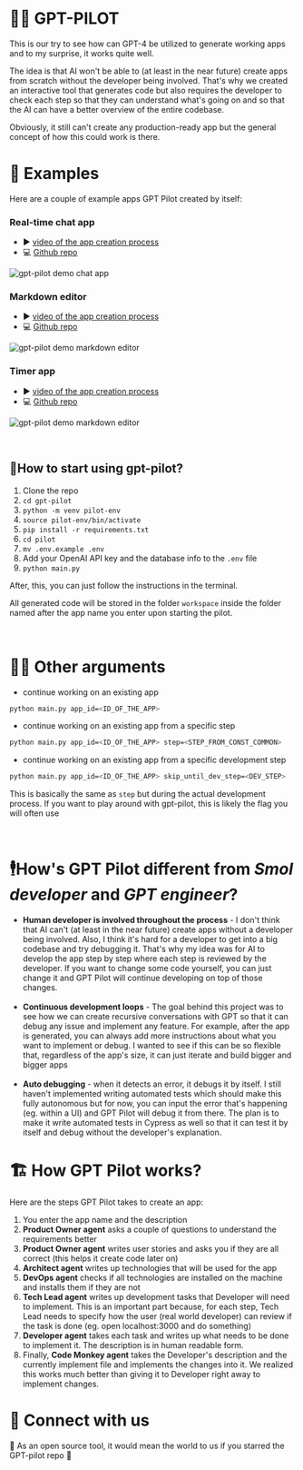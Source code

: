 # 🧑‍✈️ GPT-PILOT
This is our try to see how can GPT-4 be utilized to generate working apps and to my surprise, it works quite well.

The idea is that AI won't be able to (at least in the near future) create apps from scratch without the developer being involved. That's why we created an interactive tool that generates code but also requires the developer to check each step so that they can understand what's going on and so that the AI can have a better overview of the entire codebase.

Obviously, it still can't create any production-ready app but the general concept of how this could work is there.


# 🔎 Examples

Here are a couple of example apps GPT Pilot created by itself:

### Real-time chat app
- ▶️ [video of the app creation process](https://www.youtube.com/watch?v=5c2sZEgDcBg)
- 💻️ [Github repo](https://github.com/Pythagora-io/gpt-pilot-chat-app-demo)

![gpt-pilot demo chat app](https://github.com/Pythagora-io/gpt-pilot/assets/10895136/85bc705c-be88-4ca1-9a3b-033700b97a22)



### Markdown editor
- ▶️ [video of the app creation process](https://youtu.be/uZeA1iX9dgg)
- 💻️ [Github repo](https://github.com/Pythagora-io/gpt-pilot-demo-markdown-editor.git)

![gpt-pilot demo markdown editor](https://github.com/Pythagora-io/gpt-pilot/assets/10895136/dbe1ccc3-b126-4df0-bddb-a524d6a386a8)


### Timer app
- ▶️ [video of the app creation process](https://youtu.be/CMN3W18zfiE)
- 💻️ [Github repo](https://github.com/Pythagora-io/gpt-pilot-timer-app-demo)

![gpt-pilot demo markdown editor](https://github.com/Pythagora-io/gpt-pilot/assets/10895136/93bed40b-b769-4c8b-b16d-b80fb6fc73e0)

<br>

## 🚦How to start using gpt-pilot?
1. Clone the repo
2. `cd gpt-pilot`
3. `python -m venv pilot-env`
4. `source pilot-env/bin/activate`
3. `pip install -r requirements.txt`
4. `cd pilot`
5. `mv .env.example .env`
6. Add your OpenAI API key and the database info to the `.env` file
7. `python main.py`

After, this, you can just follow the instructions in the terminal.

All generated code will be stored in the folder `workspace` inside the folder named after the app name you enter upon starting the pilot.

<br>

# 🧑‍💻️ Other arguments
- continue working on an existing app
```bash
python main.py app_id=<ID_OF_THE_APP>
```

- continue working on an existing app from a specific step
```bash
python main.py app_id=<ID_OF_THE_APP> step=<STEP_FROM_CONST_COMMON>
```

- continue working on an existing app from a specific development step
```bash
python main.py app_id=<ID_OF_THE_APP> skip_until_dev_step=<DEV_STEP>
```
This is basically the same as `step` but during the actual development process. If you want to play around with gpt-pilot, this is likely the flag you will often use

<br>

# 🕴How's GPT Pilot different from _Smol developer_ and _GPT engineer_?
- **Human developer is involved throughout the process** - I don't think that AI can't (at least in the near future) create apps without a developer being involved. Also, I think it's hard for a developer to get into a big codebase and try debugging it. That's why my idea was for AI to develop the app step by step where each step is reviewed by the developer. If you want to change some code yourself, you can just change it and GPT Pilot will continue developing on top of those changes.
  <br><br>
- **Continuous development loops** - The goal behind this project was to see how we can create recursive conversations with GPT so that it can debug any issue and implement any feature. For example, after the app is generated, you can always add more instructions about what you want to implement or debug. I wanted to see if this can be so flexible that, regardless of the app's size, it can just iterate and build bigger and bigger apps
  <br><br>
- **Auto debugging** - when it detects an error, it debugs it by itself. I still haven't implemented writing automated tests which should make this fully autonomous but for now, you can input the error that's happening (eg. within a UI) and GPT Pilot will debug it from there. The plan is to make it write automated tests in Cypress as well so that it can test it by itself and debug without the developer's explanation.

# 🏗 How GPT Pilot works?
Here are the steps GPT Pilot takes to create an app:
1. You enter the app name and the description
2. **Product Owner agent** asks a couple of questions to understand the requirements better
3. **Product Owner agent** writes user stories and asks you if they are all correct (this helps it create code later on)
4. **Architect agent** writes up technologies that will be used for the app
5. **DevOps agent** checks if all technologies are installed on the machine and installs them if they are not
6. **Tech Lead agent** writes up development tasks that Developer will need to implement. This is an important part because, for each step, Tech Lead needs to specify how the user (real world developer) can review if the task is done (eg. open localhost:3000 and do something)
7. **Developer agent** takes each task and writes up what needs to be done to implement it. The description is in human readable form.
8. Finally, **Code Monkey agent** takes the Developer's description and the currently implement file and implements the changes into it. We realized this works much better than giving it to Developer right away to implement changes.

# 🔗 Connect with us
🌟 As an open source tool, it would mean the world to us if you starred the GPT-pilot repo 🌟
<br><br>
<br><br>

<br><br>
